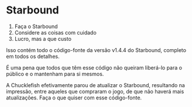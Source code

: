 # Starbound

1. Faça o Starbound
2. Considere as coisas com cuidado
3. Lucro, mas a que custo

Isso contém todo o código-fonte da versão v1.4.4 do Starbound, completo em todos os detalhes.

É uma pena que todos que têm esse código não queiram liberá-lo para o público e o mantenham para si mesmos.

A Chucklefish efetivamente parou de atualizar o Starbound, resultando na impressão, entre aqueles que compraram o jogo, de que não haverá mais atualizações. Faça o que quiser com esse código-fonte.
